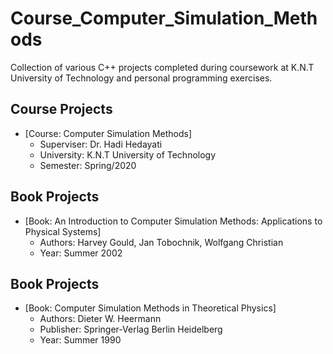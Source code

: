 # Course_Computer_Simulation_Methods

Collection of various C++ projects completed during coursework at K.N.T University of Technology and personal programming exercises.

## Course Projects
- [Course: Computer Simulation Methods]
  * Superviser: Dr. Hadi Hedayati
  * University: K.N.T University of Technology
  * Semester: Spring/2020

## Book Projects
- [Book: An Introduction to Computer Simulation Methods: Applications to Physical Systems]
  * Authors: Harvey Gould, Jan Tobochnik, Wolfgang Christian
  * Year: Summer 2002

## Book Projects
- [Book: Computer Simulation Methods in Theoretical Physics]
  * Authors: Dieter W. Heermann
  * Publisher: Springer-Verlag Berlin Heidelberg
  * Year: Summer 1990
